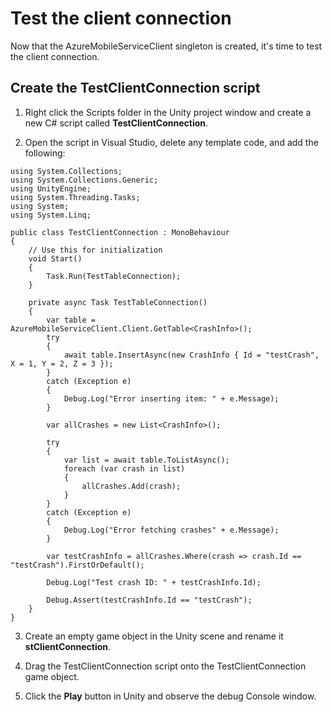 # Test the client connection

Now that the AzureMobileServiceClient singleton is created, it's time to test the client connection.

## Create the TestClientConnection script

1. Right click the Scripts folder in the Unity project window and create a new C# script called **TestClientConnection**.

2. Open the script in Visual Studio, delete any template code, and add the following:

  ```
  using System.Collections;
  using System.Collections.Generic;
  using UnityEngine;
  using System.Threading.Tasks;
  using System;
  using System.Linq;

  public class TestClientConnection : MonoBehaviour
  {
      // Use this for initialization
      void Start()
      {
          Task.Run(TestTableConnection);
      }

      private async Task TestTableConnection()
      {
          var table = AzureMobileServiceClient.Client.GetTable<CrashInfo>();
          try
          {
              await table.InsertAsync(new CrashInfo { Id = "testCrash", X = 1, Y = 2, Z = 3 });
          }
          catch (Exception e)
          {
              Debug.Log("Error inserting item: " + e.Message);
          }

          var allCrashes = new List<CrashInfo>();

          try
          {
              var list = await table.ToListAsync();
              foreach (var crash in list)
              {
                  allCrashes.Add(crash);
              }
          }
          catch (Exception e)
          {
              Debug.Log("Error fetching crashes" + e.Message);
          }

          var testCrashInfo = allCrashes.Where(crash => crash.Id == "testCrash").FirstOrDefault();

          Debug.Log("Test crash ID: " + testCrashInfo.Id);

          Debug.Assert(testCrashInfo.Id == "testCrash");
      }
  }
  ```

3. Create an empty game object in the Unity scene and rename it **stClientConnection**.

4. Drag the TestClientConnection script onto the TestClientConnection game object.

5. Click the **Play** button in Unity and observe the debug Console window.
